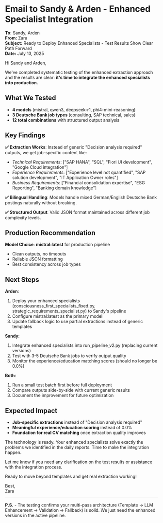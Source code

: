 # Email to Sandy & Arden - Enhanced Specialist Integration

**To:** Sandy, Arden  
**From:** Zara  
**Subject:** Ready to Deploy Enhanced Specialists - Test Results Show Clear Path Forward  
**Date:** July 13, 2025

Hi Sandy and Arden,

We've completed systematic testing of the enhanced extraction approach and the results are clear: **it's time to integrate the enhanced specialists into production.**

## What We Tested
- **4 models** (mistral, qwen3, deepseek-r1, phi4-mini-reasoning) 
- **3 Deutsche Bank job types** (consulting, SAP technical, sales)
- **12 total combinations** with structured output analysis

## Key Findings

**✅ Extraction Works**: Instead of generic "Decision analysis required" outputs, we get job-specific content like:
- *Technical Requirements*: ["SAP HANA", "SQL", "Fiori UI development", "Google Cloud integration"]
- *Experience Requirements*: ["Experience level not quantified", "SAP solution development", "IT Application Owner roles"]
- *Business Requirements*: ["Financial consolidation expertise", "ESG Reporting", "Banking domain knowledge"]

**✅ Bilingual Handling**: Models handle mixed German/English Deutsche Bank postings naturally without breaking.

**✅ Structured Output**: Valid JSON format maintained across different job complexity levels.

## Production Recommendation

**Model Choice**: **mistral:latest** for production pipeline
- Clean outputs, no timeouts
- Reliable JSON formatting  
- Best consistency across job types

## Next Steps

**Arden**: 
1. Deploy your enhanced specialists (consciousness_first_specialists_fixed.py, strategic_requirements_specialist.py) to Sandy's pipeline
2. Configure mistral:latest as the primary model
3. Update fallback logic to use partial extractions instead of generic templates

**Sandy**:
1. Integrate enhanced specialists into run_pipeline_v2.py (replacing current versions)
2. Test with 3-5 Deutsche Bank jobs to verify output quality
3. Monitor the experience/education matching scores (should no longer be 0.0%)

**Both**:
1. Run a small test batch first before full deployment
2. Compare outputs side-by-side with current generic results
3. Document the improvement for future optimization

## Expected Impact
- **Job-specific extractions** instead of "Decision analysis required"
- **Meaningful experience/education scoring** instead of 0.0%
- **Foundation for real CV matching** once extraction quality improves

The technology is ready. Your enhanced specialists solve exactly the problems we identified in the daily reports. Time to make the integration happen.

Let me know if you need any clarification on the test results or assistance with the integration process.

Ready to move beyond templates and get real extraction working!

Best,  
Zara

---

**P.S.** - The testing confirms your multi-pass architecture (Template → LLM Enhancement → Validation → Fallback) is solid. We just need the enhanced versions in the active pipeline.